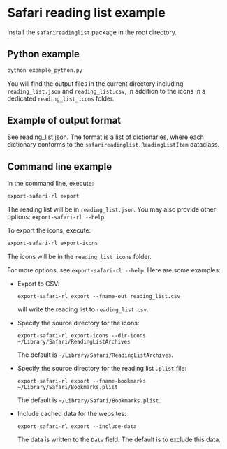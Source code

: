 # Safari reading list example

Install the `safarireadinglist` package in the root directory.

## Python example

```bash
python example_python.py
```

You will find the output files in the current directory including `reading_list.json` and `reading_list.csv`, in addition to the icons in a dedicated `reading_list_icons` folder.

## Example of output format

See [reading_list.json](reading_list.json). The format is a list of dictionaries, where each dictionary conforms to the `safarireadinglist.ReadingListItem` dataclass.

## Command line example

In the command line, execute:

```bash
export-safari-rl export
```

The reading list will be in `reading_list.json`. You may also provide other options: `export-safari-rl --help`.

To export the icons, execute:

```bash
export-safari-rl export-icons
```

The icons will be in the `reading_list_icons` folder.

For more options, see `export-safari-rl --help`. Here are some examples: 

* Export to CSV:
    ```
    export-safari-rl export --fname-out reading_list.csv
    ```
    will write the reading list to `reading_list.csv`.

* Specify the source directory for the icons:
    ```
    export-safari-rl export-icons --dir-icons ~/Library/Safari/ReadingListArchives
    ```
    The default is `~/Library/Safari/ReadingListArchives`.

* Specify the source directory for the reading list `.plist` file:
    ```
    export-safari-rl export --fname-bookmarks ~/Library/Safari/Bookmarks.plist
    ```
    The default is `~/Library/Safari/Bookmarks.plist`.

* Include cached data for the websites:
    ```
    export-safari-rl export --include-data
    ```
    The data is written to the `Data` field. The default is to exclude this data.